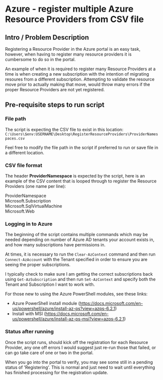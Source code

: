# Azure - register multiple Azure Resource Providers from CSV file

## Intro / Problem Description

Registering a Resource Provider in the Azure portal is an easy task, however, when having to register many resource providers it is cumbersome to do so in the portal. 

An example of when it is required to register many Resource Providers at a time is when creating a new subscription with the intention of migrating resoures from a different subscription. Attempting to validate the resource move prior to actually making that move, would throw many errors if the proper Resource Providers are not yet registered.

## Pre-requisite steps to run script

### File path

The script is expecting the CSV file to exist in this location: `C:\Users\$env:USERNAME\Desktop\RegisterResourceProviders\ProviderNamespaces.csv`

Feel free to modify the file path in the script if preferred to run or save file in a different location.

### CSV file format

The header **ProviderNamespace** is expected by the script, here is an example of the CSV content that is looped through to register the Resource Providers (one name per line):

ProviderNamespace\
Microsoft.Subscription\
Microsoft.SqlVirtualMachine\
Microsoft.Web

### Logging in to Azure

The beginning of the script contains multiple commands which may be needed depending on number of Azure AD tenants your account exists in, and how many subscriptions have permissions in. 

At times, it is necessary to run the `Clear-AzContext` command and then run `Connect-AzAccount` with the Tenant specified in order to ensure you are seeing the proper subscriptions.

I typically check to make sure I am getting the correct subscriptions back using `Get-AzSubscription` and then run `Set-AzContext` and specify both the Tenant and Subscription I want to work with.

For those new to using the Azure PowerShell modules, see these links:
* Azure PowerShell install module (https://docs.microsoft.com/en-us/powershell/azure/install-az-ps?view=azps-6.2.1)
* Install with MSI (https://docs.microsoft.com/en-us/powershell/azure/install-az-ps-msi?view=azps-6.2.1)

### Status after running

Once the script runs, should kick off the registration for each Resource Provider, any one off errors I would suggest just re-run those that failed, or can go take care of one or two in the portal.

When you go into the portal to verify, you may see some still in a pending status of 'Registering'. This is normal and just need to wait until everything has finished processing for the registration update.
